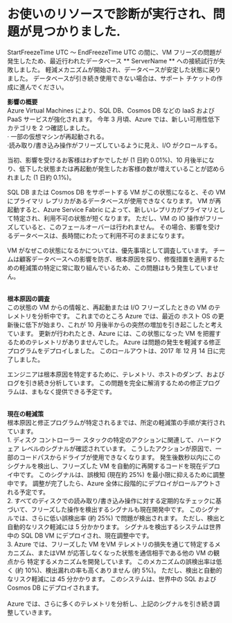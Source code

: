 <properties
    pageTitle="Database Connectivity issue due to frozen VM detected"
    description="IsFronzenVM"
    infoBubbleText="最近の接続で問題が見つかりました。 右側の詳細を参照してください。"
    service="microsoft.sql"
    resource="servers"
    authors="hsuyiting"
    displayOrder=""
    articleId="IsFrozenVm_A4F4CB4A-E3C6-4001-B3D3-278FD7FC70EA"
    diagnosticScenario=""
    selfHelpType="rca"
    supportTopicIds=""
    resourceTags=""
    productPesIds=""
    cloudEnvironments="public"
/>
# <a name="we-ran-diagnostics-on-your-resource-and-found-an-issue"></a>お使いのリソースで診断が実行され、問題が見つかりました.

<!--issueDescription-->
<!--$StartFreezeTime-->StartFreezeTime<!--$StartFreezeTime--> UTC ～ <!--$EndFreezeTime--> EndFreezeTime <!--$EndFreezeTime--> UTC の間に、VM フリーズの問題が発生したため、最近行われたデータベース **<!--$ServerName--> ServerName <!--/$ServerName-->** への接続試行が失敗しました。 軽減メカニズムが開始され、データベースが安定した状態に戻りました。 データベースが引き続き使用できない場合は、サポート チケットの作成に進んでください。
<!--/issueDescription-->

**影響の概要**<br>
Azure Virtual Machines により、SQL DB、Cosmos DB などの IaaS および PaaS サービスが強化されます。 今年 3 月頃、Azure では、新しい可用性低下カテゴリを 2 つ確認しました。<br>
  · 一部の仮想マシンが再起動される。<br>
  ·読み取り/書き込み操作がフリーズしているように見え、I/O がクロールする。<br>

当初、影響を受けるお客様はわずかでしたが (1 日約 0.01%)、10 月後半になり、低下した状態または再起動が発生したお客様の数が増えていることが認められました (1 日約 0.1%)。<br>

SQL DB または Cosmos DB をサポートする VM がこの状態になると、その VM にプライマリ レプリカがあるデータベースが使用できなくなります。 VM が再起動すると、Azure Service Fabric によって、新しいレプリカがプライマリとして特定され、利用不可の状態が短くなります。 ただし、VM の IO 操作がフリーズしていると、このフェールオーバーは行われません。 その場合、影響を受けるデータベースは、長時間にわたって利用不可のままになります。<br>

VM がなぜこの状態になるかについては、優先事項として調査しています。 チームは顧客データベースへの影響を防ぎ、根本原因を探り、修復措置を適用するための軽減策の特定に常に取り組んでいるため、この問題はもう発生していません。<br><br>

**根本原因の調査**<br>
この状態の VM からの情報と、再起動または I/O フリーズしたときの VM のテレメトリを分析中です。 これまでのところ Azure では、最近の ホスト OS の更新後に低下が始まり、これが 10 月後半からの突然の増加を引き起こしたと考えています。 更新が行われたとき、Azure には、この状態になった VM を把握するためのテレメトリがありませんでした。 Azure は問題の発生を軽減する修正プログラムをデプロイしました。 このロールアウトは、2017 年 12 月 14 日に完了しました。<br>

エンジニアは根本原因を特定するために、テレメトリ、ホストのダンプ、およびログを引き続き分析しています。 この問題を完全に解消するための修正プログラムは、まもなく提供できる予定です。<br><br>

**現在の軽減策**<br>
根本原因と修正プログラムが特定されるまでは、所定の軽減策の手順が実行されています。<br>
    1. ディスク コントローラー スタックの特定のアクションに関連して、ハードウェア レベルのシグナルが確認されています。 こうしたアクションが原因で、一部のコードパスからドライブが使用できなくなります。 発生後数秒以内にこのシグナルを検出し、フリーズした VM を自動的に再開するコードを現在デプロイ中です。 このシグナルは、誤検知 (現在約 25%) を最小限に抑えるために調整中です。 調整が完了したら、Azure 全体に段階的にデプロイがロールアウトされる予定です。<br>
    2. すべてのディスクでの読み取り/書き込み操作に対する定期的なチェックに基づいて、フリーズした操作を検出するシグナルも現在開発中です。 このシグナルでは、さらに低い誤検出率 (約 25%) で問題が検出されます。 ただし、検出と自動的なリスク軽減には 5 分かかります。 シグナルを検出するシステムは世界中の SQL DB VM にデプロイされ、現在調整中です。<br>
    3. Azure では、フリーズした VM をVM テレメトリの損失を通じて特定するメカニズム、またはVM が応答しなくなった状態を通信相手である他の VM の観点から 特定するメカニズムを開発しています。 このメカニズムの誤検出率は低く (約 10%)、検出漏れの率も高くありません (約 5%)。 ただし、検出と自動的なリスク軽減には 45 分かかります。 このシステムは、世界中の SQL および Cosmos DB にデプロイされます。<br><br>
Azure では、さらに多くのテレメトリを分析し、上記のシグナルを引き続き調整していきます。<br>
